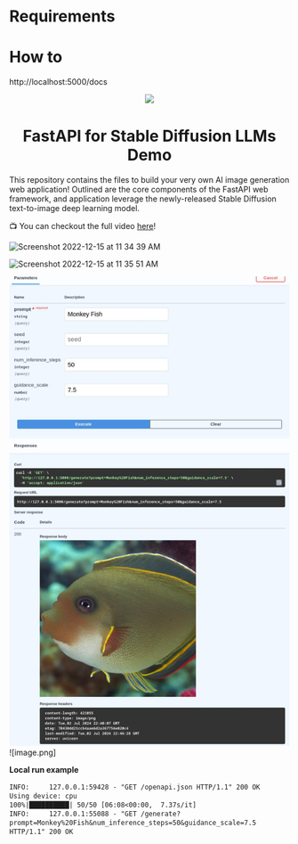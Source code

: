 # Requirements

# How to
http://localhost:5000/docs


<p align = "center" draggable=”false” ><img src="https://user-images.githubusercontent.com/37101144/161836199-fdb0219d-0361-4988-bf26-48b0fad160a3.png" 
     width="200px"
     height="auto"/>
</p>



# <h1 align="center" id="heading">FastAPI for Stable Diffusion LLMs Demo</h1>

This repository contains the files to build your very own AI image generation web application! Outlined are the core components of the FastAPI web framework, and application leverage the newly-released Stable Diffusion text-to-image deep learning model.

📺 You can checkout the full video [here](https://www.youtube.com/watch?v=_BZGtifh_gw)!

![Screenshot 2022-12-15 at 11 34 39 AM](https://user-images.githubusercontent.com/37101144/207929696-886ccfe3-6d86-4674-8aca-0844fb795727.png)

![Screenshot 2022-12-15 at 11 35 51 AM](https://user-images.githubusercontent.com/37101144/207929748-afafc036-cbf6-48aa-a7b2-b64d66c32b75.png)

![image-generated.jpg](image-generated.jpg)![image.png]


**Local run example**
```
INFO:     127.0.0.1:59428 - "GET /openapi.json HTTP/1.1" 200 OK
Using device: cpu
100%|██████████| 50/50 [06:08<00:00,  7.37s/it]
INFO:     127.0.0.1:55088 - "GET /generate?prompt=Monkey%20Fish&num_inference_steps=50&guidance_scale=7.5 HTTP/1.1" 200 OK
```